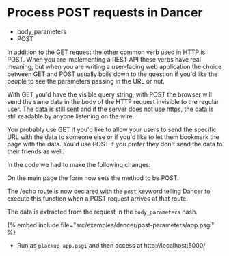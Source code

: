 # Process POST requests in Dancer


* body_parameters
* POST


In addition to the GET request the other common verb used in HTTP is POST. When you are implementing a REST API these verbs have real meaning,
but when you are writing a user-facing web application the choice between GET and POST usually boils down to the question if you'd like
the people to see the parameters passing in the URL or not.

With GET you'd have the visible query string, with POST the browser will send the same data in the body of the HTTP request invisible to
the regular user. The data is still sent and if the server does not use https, the data is still readable by anyone listening on the wire.

You probably use GET if you'd like to allow your users to send the specific URL with the data to someone else or if you'd like to let them
bookmark the page with the data. You'd use POST if you prefer they don't send the data to their friends as well.

In the code we had to make the following changes:

On the main page the form now sets the method to be POST.

The /echo route is now declared with the `post` keyword telling Dancer to execute this function when a POST request arrives at that route.

The data is extracted from the request in the `body_parameters` hash.


{% embed include file="src/examples/dancer/post-parameters/app.psgi" %}

* Run as `plackup app.psgi` and then access at http://localhost:5000/


